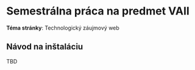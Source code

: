 # Semestrálna práca na predmet VAII

**Téma stránky**: Technologický záujmový web

## Návod na inštaláciu

TBD